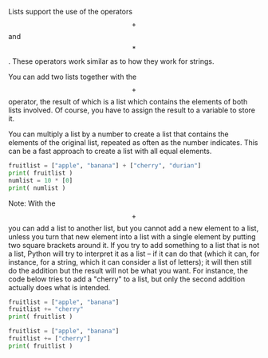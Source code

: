 Lists support the use of the operators $$+$$ and $$*$$. These operators work
similar as to how they work for strings.

You can add two lists together with the $$+$$ operator, the result of
which is a list which contains the elements of both lists involved. Of
course, you have to assign the result to a variable to store it.

You can multiply a list by a number to create a list that contains the
elements of the original list, repeated as often as the number
indicates. This can be a fast approach to create a list with all equal
elements.

```python
fruitlist = ["apple", "banana"] + ["cherry", "durian"]
print( fruitlist )
numlist = 10 * [0]
print( numlist )
```

Note: With the $$+$$ you can add a list to another list, but you cannot
add a new element to a list, unless you turn that new element into a
list with a single element by putting two square brackets around it. If
you try to add something to a list that is not a list, Python will try
to interpret it as a list – if it can do that (which it can, for
instance, for a string, which it can consider a list of letters); it
will then still do the addition but the result will not be what you
want. For instance, the code below tries to add a "cherry" to a list,
but only the second addition actually does what is intended.

```python
fruitlist = ["apple", "banana"]
fruitlist += "cherry"
print( fruitlist )

fruitlist = ["apple", "banana"]
fruitlist += ["cherry"]
print( fruitlist )
```
